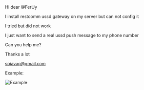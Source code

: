 Hi dear @FerUy

I install restcomm ussd gateway on my server but can not config it

I tried but did not work

I just want to send a real ussd push message to my phone number

Can you help me?

Thanks a lot

soiavaq@gmail.com

Example:

![Example](http://www.telestax.com/wp-content/uploads/2014/03/ussdflash.png)
